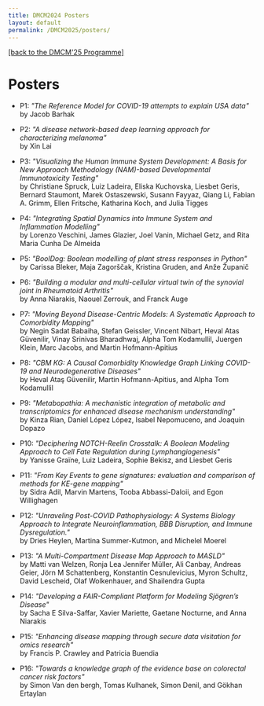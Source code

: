 ```yaml
---
title: DMCM2024 Posters
layout: default
permalink: /DMCM2025/posters/
---
```


[[back to the DMCM'25 Programme]](https://disease-maps.io/DMCM2025/programme/)

# Posters  

- P1: *"The Reference Model for COVID-19 attempts to explain USA data"*  
by Jacob Barhak

- P2: *"A disease network-based deep learning approach for characterizing melanoma"*  
by Xin Lai

- P3: *"Visualizing the Human Immune System Development: A Basis for New Approach Methodology (NAM)-based Developmental Immunotoxicity Testing"*  
by Christiane Spruck, Luiz Ladeira, Eliska Kuchovska, Liesbet Geris, Bernard Staumont, Marek Ostaszewski, Susann Fayyaz, Qiang Li, Fabian A. Grimm, Ellen Fritsche, Katharina Koch, and Julia Tigges

- P4: *"Integrating Spatial Dynamics into Immune System and Inflammation Modelling"*  
by Lorenzo Veschini, James Glazier, Joel Vanin, Michael Getz, and Rita Maria Cunha De Almeida

- P5: *"BoolDog: Boolean modelling of plant stress responses in Python"*  
by Carissa Bleker, Maja Zagorščak, Kristina Gruden, and Anže Županič

- P6: *"Building a modular and multi-cellular virtual twin of the synovial joint in Rheumatoid Arthritis"*  
by Anna Niarakis, Naouel Zerrouk, and Franck Auge

- P7: *"Moving Beyond Disease-Centric Models: A Systematic Approach to Comorbidity Mapping"*  
by Negin Sadat Babaiha, Stefan Geissler, Vincent Nibart, Heval Atas Güvenilir, Vinay Srinivas Bharadhwaj, Alpha Tom Kodamullil, Juergen Klein, Marc Jacobs, and Martin Hofmann-Apitius

- P8: *"CBM KG: A Causal Comorbidity Knowledge Graph Linking COVID-19 and Neurodegenerative Diseases"*  
by Heval Ataş Güvenilir, Martin Hofmann-Apitius, and Alpha Tom Kodamullil

- P9: *"Metabopathia: A mechanistic integration of metabolic and transcriptomics for enhanced disease mechanism understanding"*  
by Kinza Rian, Daniel López López, Isabel Nepomuceno, and Joaquin Dopazo

- P10: *"Deciphering NOTCH-Reelin Crosstalk: A Boolean Modeling Approach to Cell Fate Regulation during Lymphangiogenesis"*  
by Yanisse Graïne, Luiz Ladeira, Sophie Bekisz, and Liesbet Geris

- P11: *"From Key Events to gene signatures: evaluation and comparison of methods for KE-gene mapping"*  
by  Sidra Adil, Marvin Martens, Tooba Abbassi-Daloii, and Egon Willighagen

- P12: *"Unraveling Post-COVID Pathophysiology: A Systems Biology Approach to Integrate Neuroinflammation, BBB Disruption, and Immune Dysregulation."*  
by Dries Heylen, Martina Summer-Kutmon, and Michelel Moerel

- P13: *"A Multi-Compartment Disease Map Approach to MASLD"*  
by Matti van Welzen, Ronja Lea Jennifer Müller, Ali Canbay, Andreas Geier, Jörn M Schattenberg, Konstantin Cesnulevicius, Myron Schultz, David Lescheid, Olaf Wolkenhauer, and Shailendra Gupta

- P14: *"Developing a FAIR-Compliant Platform for Modeling Sjögren’s Disease"*  
by Sacha E Silva-Saffar, Xavier Mariette, Gaetane Nocturne, and Anna Niarakis

- P15: *"Enhancing disease mapping through secure data visitation for omics research"*  
by Francis P. Crawley and Patricia Buendia

- P16: *"Towards a knowledge graph of the evidence base on colorectal cancer risk factors"*  
by Simon Van den bergh, Tomas Kulhanek, Simon Denil, and Gökhan Ertaylan